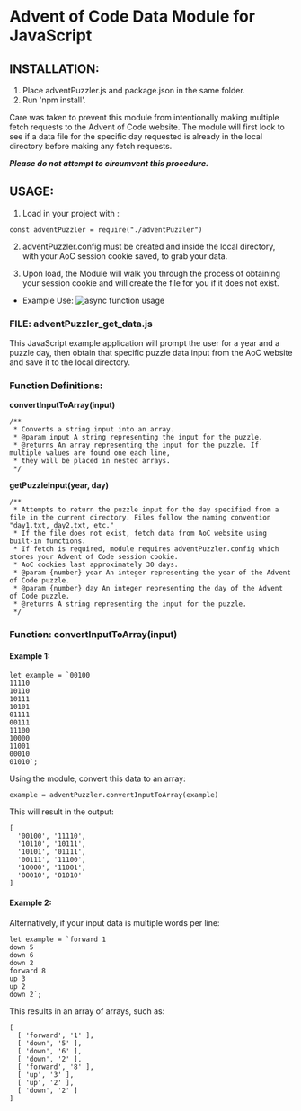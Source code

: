 # Advent of Code Data Module for JavaScript

## INSTALLATION:

1. Place adventPuzzler.js and package.json in the same folder.
2. Run 'npm install'.

Care was taken to prevent this module from intentionally making multiple fetch requests to the Advent of Code website. The module will first look to see if a data file for the specific day requested is already in the local directory before making any fetch requests.

<em><strong>Please do not attempt to circumvent this procedure.</strong></em>

## USAGE:

1. Load in your project with :

```
const adventPuzzler = require("./adventPuzzler")
```

2. adventPuzzler.config must be created and inside the local directory, with your AoC session cookie saved, to grab your data.

3. Upon load, the Module will walk you through the process of obtaining your session cookie and will create the file for you if it does not exist.

- Example Use:
![async function usage](https://user-images.githubusercontent.com/5696449/144693541-6652cb44-70eb-4184-abe5-4835f135e9e9.png)


### FILE: adventPuzzler_get_data.js

This JavaScript example application will prompt the user for a year and a puzzle day, then obtain that specific puzzle data input from the AoC website and save it to the local directory.

### Function Definitions:

<strong>convertInputToArray(input)</strong>

```
/**
 * Converts a string input into an array.
 * @param input A string representing the input for the puzzle.
 * @returns An array representing the input for the puzzle. If multiple values are found one each line,
 * they will be placed in nested arrays.
 */
```

<strong>getPuzzleInput(year, day)</strong>

```
/**
 * Attempts to return the puzzle input for the day specified from a file in the current directory. Files follow the naming convention "day1.txt, day2.txt, etc."
 * If the file does not exist, fetch data from AoC website using built-in functions.
 * If fetch is required, module requires adventPuzzler.config which stores your Advent of Code session cookie.
 * AoC cookies last approximately 30 days.
 * @param {number} year An integer representing the year of the Advent of Code puzzle.
 * @param {number} day An integer representing the day of the Advent of Code puzzle.
 * @returns A string representing the input for the puzzle.
 */
```

### Function: convertInputToArray(input)

#### Example 1:

```
let example = `00100
11110
10110
10111
10101
01111
00111
11100
10000
11001
00010
01010`;
```

Using the module, convert this data to an array:

```
example = adventPuzzler.convertInputToArray(example)
```

This will result in the output:

```
[
  '00100', '11110',
  '10110', '10111',
  '10101', '01111',
  '00111', '11100',
  '10000', '11001',
  '00010', '01010'
]
```

#### Example 2:

Alternatively, if your input data is multiple words per line:

```
let example = `forward 1
down 5
down 6
down 2
forward 8
up 3
up 2
down 2`;
```

This results in an array of arrays, such as:

```
[
  [ 'forward', '1' ],
  [ 'down', '5' ],
  [ 'down', '6' ],
  [ 'down', '2' ],
  [ 'forward', '8' ],
  [ 'up', '3' ],
  [ 'up', '2' ],
  [ 'down', '2' ]
]
```

